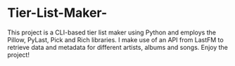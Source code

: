 # Tier-List-Maker-
This project is a CLI-based tier list maker using Python and employs the Pillow, PyLast, Pick and Rich libraries. I make use of an API from LastFM to retrieve data and metadata for different artists, albums and songs. Enjoy the project!
